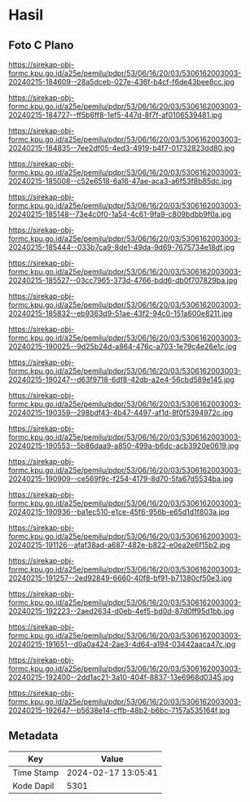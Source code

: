 # Hasil

## Foto C Plano

https://sirekap-obj-formc.kpu.go.id/a25e/pemilu/pdpr/53/06/16/20/03/5306162003003-20240215-184609--28a5dceb-027e-436f-b4cf-f6de43bee8cc.jpg

https://sirekap-obj-formc.kpu.go.id/a25e/pemilu/pdpr/53/06/16/20/03/5306162003003-20240215-184727--ff5b6ff8-1ef5-447d-8f7f-af0106539481.jpg

https://sirekap-obj-formc.kpu.go.id/a25e/pemilu/pdpr/53/06/16/20/03/5306162003003-20240215-184835--7ee2df05-4ed3-4919-b4f7-01732823dd80.jpg

https://sirekap-obj-formc.kpu.go.id/a25e/pemilu/pdpr/53/06/16/20/03/5306162003003-20240215-185008--c52e6518-6a16-47ae-aca3-a6f53f8b85dc.jpg

https://sirekap-obj-formc.kpu.go.id/a25e/pemilu/pdpr/53/06/16/20/03/5306162003003-20240215-185148--73e4c0f0-1a54-4c61-9fa9-c809bdbb9f0a.jpg

https://sirekap-obj-formc.kpu.go.id/a25e/pemilu/pdpr/53/06/16/20/03/5306162003003-20240215-185444--033b7ca9-8de1-49da-9d69-7675734e18df.jpg

https://sirekap-obj-formc.kpu.go.id/a25e/pemilu/pdpr/53/06/16/20/03/5306162003003-20240215-185527--03cc7965-373d-4766-bdd6-db0f707829ba.jpg

https://sirekap-obj-formc.kpu.go.id/a25e/pemilu/pdpr/53/06/16/20/03/5306162003003-20240215-185832--eb9363d9-51ae-43f2-94c0-151a600e8211.jpg

https://sirekap-obj-formc.kpu.go.id/a25e/pemilu/pdpr/53/06/16/20/03/5306162003003-20240215-190025--9d25b24d-a864-476c-a703-1e79c4e26e1c.jpg

https://sirekap-obj-formc.kpu.go.id/a25e/pemilu/pdpr/53/06/16/20/03/5306162003003-20240215-190247--d63f9718-6df8-42db-a2e4-56cbd589e145.jpg

https://sirekap-obj-formc.kpu.go.id/a25e/pemilu/pdpr/53/06/16/20/03/5306162003003-20240215-190359--298bdf43-4b47-4497-af1d-8f0f5394972c.jpg

https://sirekap-obj-formc.kpu.go.id/a25e/pemilu/pdpr/53/06/16/20/03/5306162003003-20240215-190553--5b86daa9-a850-499a-b6dc-acb3920e0619.jpg

https://sirekap-obj-formc.kpu.go.id/a25e/pemilu/pdpr/53/06/16/20/03/5306162003003-20240215-190909--ce569f9c-f254-4179-8d70-5fa67d5534ba.jpg

https://sirekap-obj-formc.kpu.go.id/a25e/pemilu/pdpr/53/06/16/20/03/5306162003003-20240215-190936--ba1ec510-e1ce-45f6-956b-e65d1d1f803a.jpg

https://sirekap-obj-formc.kpu.go.id/a25e/pemilu/pdpr/53/06/16/20/03/5306162003003-20240215-191126--afaf38ad-a687-482e-b822-e0ea2e6f15b2.jpg

https://sirekap-obj-formc.kpu.go.id/a25e/pemilu/pdpr/53/06/16/20/03/5306162003003-20240215-191257--2ed92849-6660-40f8-bf91-b71380cf50e3.jpg

https://sirekap-obj-formc.kpu.go.id/a25e/pemilu/pdpr/53/06/16/20/03/5306162003003-20240215-192223--2aed2634-d0eb-4ef5-bd0d-87d0ff95d1bb.jpg

https://sirekap-obj-formc.kpu.go.id/a25e/pemilu/pdpr/53/06/16/20/03/5306162003003-20240215-191651--d0a0a424-2ae3-4d64-a194-03442aaca47c.jpg

https://sirekap-obj-formc.kpu.go.id/a25e/pemilu/pdpr/53/06/16/20/03/5306162003003-20240215-192400--2dd1ac21-3a10-404f-8837-13e6968d0345.jpg

https://sirekap-obj-formc.kpu.go.id/a25e/pemilu/pdpr/53/06/16/20/03/5306162003003-20240215-192647--b5638e14-cffb-48b2-b6bc-7157a535164f.jpg


## Metadata

| Key        | Value               |
| ---------- | ------------------- |
| Time Stamp | 2024-02-17 13:05:41 |
| Kode Dapil | 5301                |



